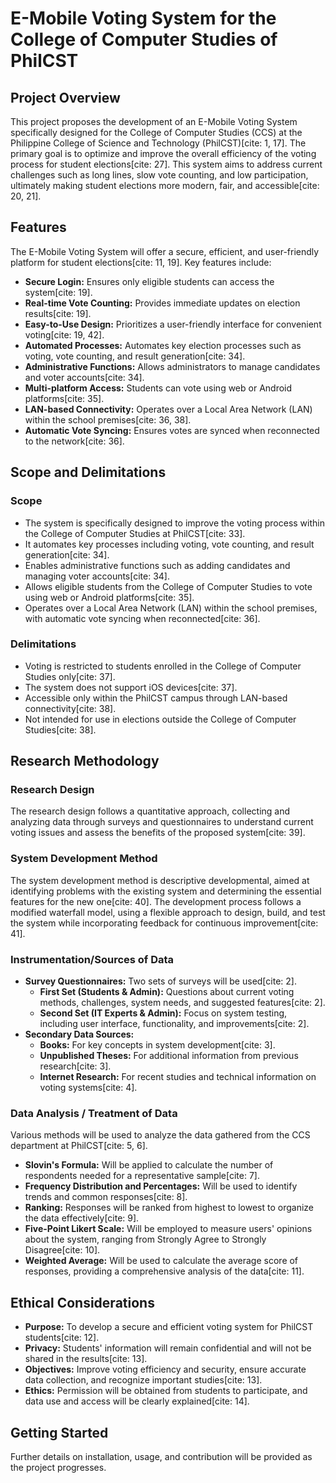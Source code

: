 # E-Mobile Voting System for the College of Computer Studies of PhilCST

## Project Overview

This project proposes the development of an E-Mobile Voting System specifically designed for the College of Computer Studies (CCS) at the Philippine College of Science and Technology (PhilCST)[cite: 1, 17]. The primary goal is to optimize and improve the overall efficiency of the voting process for student elections[cite: 27]. This system aims to address current challenges such as long lines, slow vote counting, and low participation, ultimately making student elections more modern, fair, and accessible[cite: 20, 21].

## Features

The E-Mobile Voting System will offer a secure, efficient, and user-friendly platform for student elections[cite: 11, 19]. Key features include:

* **Secure Login:** Ensures only eligible students can access the system[cite: 19].
* **Real-time Vote Counting:** Provides immediate updates on election results[cite: 19].
* **Easy-to-Use Design:** Prioritizes a user-friendly interface for convenient voting[cite: 19, 42].
* **Automated Processes:** Automates key election processes such as voting, vote counting, and result generation[cite: 34].
* **Administrative Functions:** Allows administrators to manage candidates and voter accounts[cite: 34].
* **Multi-platform Access:** Students can vote using web or Android platforms[cite: 35].
* **LAN-based Connectivity:** Operates over a Local Area Network (LAN) within the school premises[cite: 36, 38].
* **Automatic Vote Syncing:** Ensures votes are synced when reconnected to the network[cite: 36].

## Scope and Delimitations

### Scope

* The system is specifically designed to improve the voting process within the College of Computer Studies at PhilCST[cite: 33].
* It automates key processes including voting, vote counting, and result generation[cite: 34].
* Enables administrative functions such as adding candidates and managing voter accounts[cite: 34].
* Allows eligible students from the College of Computer Studies to vote using web or Android platforms[cite: 35].
* Operates over a Local Area Network (LAN) within the school premises, with automatic vote syncing when reconnected[cite: 36].

### Delimitations

* Voting is restricted to students enrolled in the College of Computer Studies only[cite: 37].
* The system does not support iOS devices[cite: 37].
* Accessible only within the PhilCST campus through LAN-based connectivity[cite: 38].
* Not intended for use in elections outside the College of Computer Studies[cite: 38].

## Research Methodology

### Research Design

The research design follows a quantitative approach, collecting and analyzing data through surveys and questionnaires to understand current voting issues and assess the benefits of the proposed system[cite: 39].

### System Development Method

The system development method is descriptive developmental, aimed at identifying problems with the existing system and determining the essential features for the new one[cite: 40]. The development process follows a modified waterfall model, using a flexible approach to design, build, and test the system while incorporating feedback for continuous improvement[cite: 41].

### Instrumentation/Sources of Data

* **Survey Questionnaires:** Two sets of surveys will be used[cite: 2].
    * **First Set (Students & Admin):** Questions about current voting methods, challenges, system needs, and suggested features[cite: 2].
    * **Second Set (IT Experts & Admin):** Focus on system testing, including user interface, functionality, and improvements[cite: 2].
* **Secondary Data Sources:**
    * **Books:** For key concepts in system development[cite: 3].
    * **Unpublished Theses:** For additional information from previous research[cite: 3].
    * **Internet Research:** For recent studies and technical information on voting systems[cite: 4].

### Data Analysis / Treatment of Data

Various methods will be used to analyze the data gathered from the CCS department at PhilCST[cite: 5, 6].

* **Slovin's Formula:** Will be applied to calculate the number of respondents needed for a representative sample[cite: 7].
* **Frequency Distribution and Percentages:** Will be used to identify trends and common responses[cite: 8].
* **Ranking:** Responses will be ranked from highest to lowest to organize the data effectively[cite: 9].
* **Five-Point Likert Scale:** Will be employed to measure users' opinions about the system, ranging from Strongly Agree to Strongly Disagree[cite: 10].
* **Weighted Average:** Will be used to calculate the average score of responses, providing a comprehensive analysis of the data[cite: 11].

## Ethical Considerations

* **Purpose:** To develop a secure and efficient voting system for PhilCST students[cite: 12].
* **Privacy:** Students' information will remain confidential and will not be shared in the results[cite: 13].
* **Objectives:** Improve voting efficiency and security, ensure accurate data collection, and recognize important studies[cite: 13].
* **Ethics:** Permission will be obtained from students to participate, and data use and access will be clearly explained[cite: 14].

## Getting Started

Further details on installation, usage, and contribution will be provided as the project progresses.
